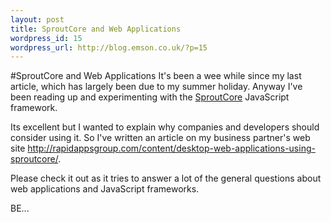 ```yaml
--- 
layout: post
title: SproutCore and Web Applications
wordpress_id: 15
wordpress_url: http://blog.emson.co.uk/?p=15
---
```

#SproutCore and Web Applications
It's been a wee while since my last article, which has largely been due to my summer holiday.
Anyway I've been reading up and experimenting with the <a href="http://www.sproutcore.com">SproutCore</a> JavaScript framework.  

Its excellent but I wanted to explain why companies and developers should consider using it.  So I've written an article on my business partner's web site <a href="http://rapidappsgroup.com/content/desktop-web-applications-using-sproutcore/">http://rapidappsgroup.com/content/desktop-web-applications-using-sproutcore/</a>. <br/>

Please check it out as it tries to answer a lot of the general questions about web applications and JavaScript frameworks.

BE...


